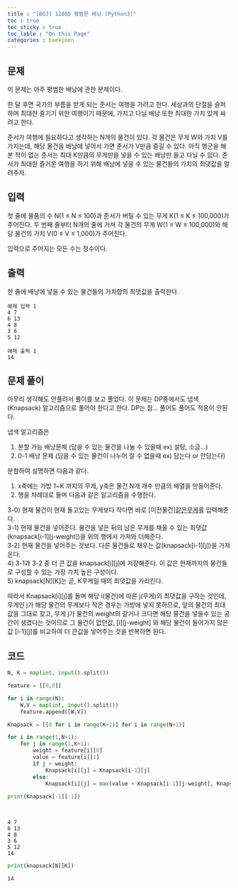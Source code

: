 ```yaml
---
title : "[BOJ] 12865 평범한 배낭 (Python3)"
toc : true
toc_sticky : true
toc_lable : "On this Page"
categories : baekjoon
---
```


## 문제
이 문제는 아주 평범한 배낭에 관한 문제이다.

한 달 후면 국가의 부름을 받게 되는 준서는 여행을 가려고 한다. 세상과의 단절을 슬퍼하며 최대한 즐기기 위한 여행이기 때문에, 가지고 다닐 배낭 또한 최대한 가치 있게 싸려고 한다.

준서가 여행에 필요하다고 생각하는 N개의 물건이 있다. 각 물건은 무게 W와 가치 V를 가지는데, 해당 물건을 배낭에 넣어서 가면 준서가 V만큼 즐길 수 있다. 아직 행군을 해본 적이 없는 준서는 최대 K만큼의 무게만을 넣을 수 있는 배낭만 들고 다닐 수 있다. 준서가 최대한 즐거운 여행을 하기 위해 배낭에 넣을 수 있는 물건들의 가치의 최댓값을 알려주자.

## 입력
첫 줄에 물품의 수 N(1 ≤ N ≤ 100)과 준서가 버틸 수 있는 무게 K(1 ≤ K ≤ 100,000)가 주어진다. 두 번째 줄부터 N개의 줄에 거쳐 각 물건의 무게 W(1 ≤ W ≤ 100,000)와 해당 물건의 가치 V(0 ≤ V ≤ 1,000)가 주어진다.

입력으로 주어지는 모든 수는 정수이다.

## 출력
한 줄에 배낭에 넣을 수 있는 물건들의 가치합의 최댓값을 출력한다.

```
예제 입력 1  
4 7
6 13
4 8
3 6
5 12

예제 출력 1  
14
```
## 문제 풀이
아무리 생각해도 안풀려서 풀이를 보고 풀었다. 이 문제는 DP중에서도 냅색(Knapsack) 알고리즘으로 풀어야 한다고 한다. DP는 참... 풀어도 풀어도 적응이 안된다.

냅색 알고리즘은 
1. 분할 가능 배낭문제 (담을 수 있는 물건을 나눌 수 있을때 ex) 설탕, 소금...)
2. 0-1 배낭 문제 (담을 수 있는 물건이 나누어 질 수 없을때 ex) 담는다 or 안담는다)

분할하여 설명하면 다음과 같다.

1) x축에는 가방 1~K 까지의 무게, y축은 물건 N개 개수 만큼의 배열을 만들어준다.   
2) 행을 차례대로 돌며 다음과 같은 알고리즘을 수행한다.   

3-0) 현재 물건이 현재 돌고있는 무게보다 작다면 바로 [이전물건][같은무게](knapsack[i-1][j])를 입력해준다.    
3-1) 현재 물건을 넣어준다. 물건을 넣은 뒤의 남은 무게를 채울 수 있는 최댓값(knapsack[i-1][j-weight])을 위의 행에서 가져와 더해준다.    
3-2) 현재 물건을 넣어주는 것보다. 다른 물건들로 채우는 값(knapsack[i-1][j])을 가져온다.    
4) 3-1과 3-2 중 더 큰 값을 knapsack[i][j]에 저장해준다. 이 값은 현재까지의 물건들로 구성할 수 있는 가장 가치 높은 구성이다.    
5) knapsack[N][K]는 곧, K무게일 때의 최댓값을 가리킨다.  

따라서 Knapsack[i][j]를 돌며 해당 i(물건)에 따른 j(무게)의 최댓값을 구하는 것인데, 무게인 j가 해당 물건의 무게보다 작은 경우는 가방에 넣지 못하므로, 앞의 물건의 최대값을 그대로 갖고, 무게 j가 물건의 weight와 같거나 크다면 해당 물건을 넣을수 있는 공간이 생겼다는 것이므로 그 물건이 없던값, [i][j-weight] 와 해당 물건이 들어가지 않은 값 [i-1][j]를 비교하여 더 큰값을 넣어주는 것을 반복하면 된다.

## 코드


```python
N, K = map(int, input().split())

feature = [[0,0]]

for i in range(N):
    W,V = map(int, input().split())
    feature.append([W,V])

Knapsack = [[0 for i in range(K+1)] for i in range(N+1)]

for i in range(1,N+1):
    for j in range(1,K+1):
        weight = feature[i][0]
        value = feature[i][1]
        if j < weight:
            Knapsack[i][j] = Knapsack[i-1][j]
        else:
            Knapsack[i][j] = max(value + Knapsack[i-1][j-weight], Knapsack[i-1][j])
    
print(Knapsack[-1][-1])

    
```

    4 7
    6 13
    4 8
    3 6
    5 12
    14



```python
print(knapsack[N][K])
```

    14

